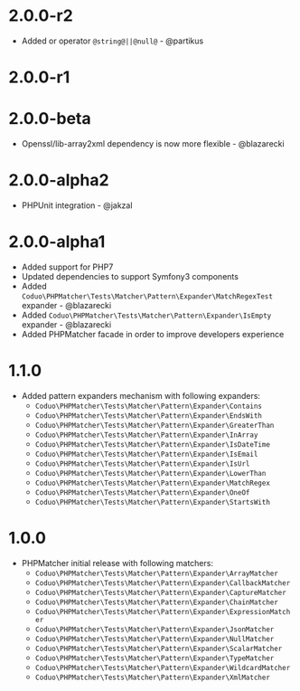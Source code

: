 # 2.0.0-r2

* Added or operator ``@string@||@null@`` - @partikus

# 2.0.0-r1

# 2.0.0-beta

* Openssl/lib-array2xml dependency is now more flexible - @blazarecki 

# 2.0.0-alpha2

* PHPUnit integration - @jakzal

# 2.0.0-alpha1

* Added support for PHP7 
* Updated dependencies to support Symfony3 components
* Added ``Coduo\PHPMatcher\Tests\Matcher\Pattern\Expander\MatchRegexTest`` expander - @blazarecki
* Added ``Coduo\PHPMatcher\Tests\Matcher\Pattern\Expander\IsEmpty`` expander - @blazarecki
* Added PHPMatcher facade in order to improve developers experience
 

# 1.1.0 

* Added pattern expanders mechanism with following expanders: 
    * ``Coduo\PHPMatcher\Tests\Matcher\Pattern\Expander\Contains``
    * ``Coduo\PHPMatcher\Tests\Matcher\Pattern\Expander\EndsWith``
    * ``Coduo\PHPMatcher\Tests\Matcher\Pattern\Expander\GreaterThan``
    * ``Coduo\PHPMatcher\Tests\Matcher\Pattern\Expander\InArray``
    * ``Coduo\PHPMatcher\Tests\Matcher\Pattern\Expander\IsDateTime``
    * ``Coduo\PHPMatcher\Tests\Matcher\Pattern\Expander\IsEmail``
    * ``Coduo\PHPMatcher\Tests\Matcher\Pattern\Expander\IsUrl``
    * ``Coduo\PHPMatcher\Tests\Matcher\Pattern\Expander\LowerThan``
    * ``Coduo\PHPMatcher\Tests\Matcher\Pattern\Expander\MatchRegex``
    * ``Coduo\PHPMatcher\Tests\Matcher\Pattern\Expander\OneOf``
    * ``Coduo\PHPMatcher\Tests\Matcher\Pattern\Expander\StartsWith``
    
# 1.0.0

* PHPMatcher initial release with following matchers:
    * ``Coduo\PHPMatcher\Tests\Matcher\Pattern\Expander\ArrayMatcher``
    * ``Coduo\PHPMatcher\Tests\Matcher\Pattern\Expander\CallbackMatcher``
    * ``Coduo\PHPMatcher\Tests\Matcher\Pattern\Expander\CaptureMatcher``
    * ``Coduo\PHPMatcher\Tests\Matcher\Pattern\Expander\ChainMatcher``
    * ``Coduo\PHPMatcher\Tests\Matcher\Pattern\Expander\ExpressionMatcher``
    * ``Coduo\PHPMatcher\Tests\Matcher\Pattern\Expander\JsonMatcher``
    * ``Coduo\PHPMatcher\Tests\Matcher\Pattern\Expander\NullMatcher``
    * ``Coduo\PHPMatcher\Tests\Matcher\Pattern\Expander\ScalarMatcher``
    * ``Coduo\PHPMatcher\Tests\Matcher\Pattern\Expander\TypeMatcher``
    * ``Coduo\PHPMatcher\Tests\Matcher\Pattern\Expander\WildcardMatcher``
    * ``Coduo\PHPMatcher\Tests\Matcher\Pattern\Expander\XmlMatcher``
